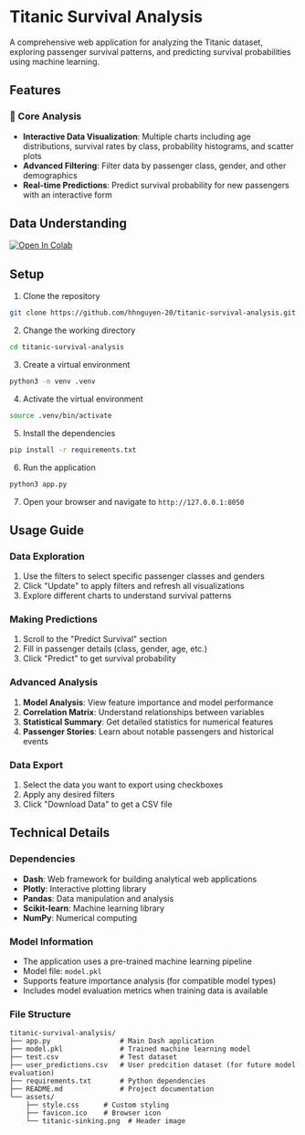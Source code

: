 # Titanic Survival Analysis

A comprehensive web application for analyzing the Titanic dataset, exploring passenger survival patterns, and predicting survival probabilities using machine learning.

## Features

### 🎯 Core Analysis
- **Interactive Data Visualization**: Multiple charts including age distributions, survival rates by class, probability histograms, and scatter plots
- **Advanced Filtering**: Filter data by passenger class, gender, and other demographics
- **Real-time Predictions**: Predict survival probability for new passengers with an interactive form

## Data Understanding

[![Open In Colab](https://colab.research.google.com/assets/colab-badge.svg)](https://colab.research.google.com/drive/1O8hWqvNMS2YY_Qe5KRHy8uR2P_X2m6Gc?usp=sharing)

## Setup

1. Clone the repository
```bash
git clone https://github.com/hhnguyen-20/titanic-survival-analysis.git
```

2. Change the working directory
```bash
cd titanic-survival-analysis
```

3. Create a virtual environment
```bash
python3 -m venv .venv
```

4. Activate the virtual environment
```bash
source .venv/bin/activate
```

5. Install the dependencies
```bash
pip install -r requirements.txt
```

6. Run the application
```bash
python3 app.py
```

7. Open your browser and navigate to `http://127.0.0.1:8050`

## Usage Guide

### Data Exploration
1. Use the filters to select specific passenger classes and genders
2. Click "Update" to apply filters and refresh all visualizations
3. Explore different charts to understand survival patterns

### Making Predictions
1. Scroll to the "Predict Survival" section
2. Fill in passenger details (class, gender, age, etc.)
3. Click "Predict" to get survival probability

### Advanced Analysis
1. **Model Analysis**: View feature importance and model performance
2. **Correlation Matrix**: Understand relationships between variables
3. **Statistical Summary**: Get detailed statistics for numerical features
4. **Passenger Stories**: Learn about notable passengers and historical events

### Data Export
1. Select the data you want to export using checkboxes
2. Apply any desired filters
3. Click "Download Data" to get a CSV file

## Technical Details

### Dependencies
- **Dash**: Web framework for building analytical web applications
- **Plotly**: Interactive plotting library
- **Pandas**: Data manipulation and analysis
- **Scikit-learn**: Machine learning library
- **NumPy**: Numerical computing

### Model Information
- The application uses a pre-trained machine learning pipeline
- Model file: `model.pkl`
- Supports feature importance analysis (for compatible model types)
- Includes model evaluation metrics when training data is available

### File Structure
```
titanic-survival-analysis/
├── app.py                 # Main Dash application
├── model.pkl              # Trained machine learning model
├── test.csv               # Test dataset
├── user_predictions.csv   # User predcition dataset (for future model evaluation)
├── requirements.txt       # Python dependencies
├── README.md              # Project documentation
└── assets/
    ├── style.css      # Custom styling
    ├── favicon.ico    # Browser icon
    └── titanic-sinking.png  # Header image
```
